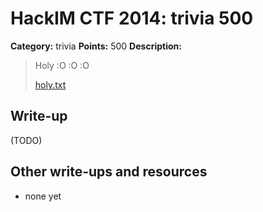 # HackIM CTF 2014: trivia 500

**Category:** trivia
**Points:** 500
**Description:**

> Holy :O :O :O
>
>	[holy.txt](holy.txt)

## Write-up

(TODO)

## Other write-ups and resources

* none yet
